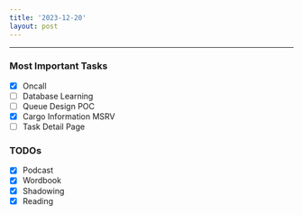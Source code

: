 ```yaml
---
title: '2023-12-20'
layout: post
---
```


---

### Most Important Tasks

- [x] Oncall
- [ ] Database Learning
- [ ] Queue Design POC
- [x] Cargo Information MSRV
- [ ] Task Detail Page

### TODOs

- [x] Podcast
- [x] Wordbook
- [x] Shadowing
- [x] Reading
